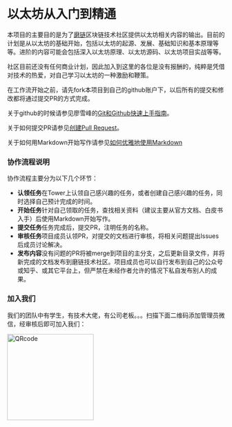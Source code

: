 以太坊从入门到精通
=================

本项目的主要目的是为了[磨链](http://mochain.info/)区块链技术社区提供以太坊相关内容的输出。目前的计划是从以太坊的基础开始，包括以太坊的起源、发展、基础知识和基本原理等等。进阶的内容可能会包括深入以太坊原理、以太坊源码、以太坊项目实战等等。

社区目前还没有任何商业计划，因此加入到这里的各位是没有报酬的，纯粹是凭借对技术的热爱，对自己学习以太坊的一种激励和鞭策。

在工作流开始之前，请先fork本项目到自己的github账户下，以后所有的提交和修改都将通过提交PR的方式完成。

关于github的时候请参见廖雪峰的[Git和Github快速上手指南](https://www.liaoxuefeng.com/wiki/0013739516305929606dd18361248578c67b8067c8c017b000/001373962845513aefd77a99f4145f0a2c7a7ca057e7570000)。

关于如何提交PR请参见[创建Pull Request](https://github.com/geeeeeeeeek/git-recipes/wiki/3.3-%E5%88%9B%E5%BB%BA-Pull-Request)。

关于如何用Markdown开始写作请参见[如何优雅地使用Markdown](http://daily.zhihu.com/story/9215495)

### 协作流程说明

协作流程主要分为以下几个环节：

- **认领任务**在Tower上认领自己感兴趣的任务，或者创建自己感兴趣的任务，同时选择自己预计完成的时间。
- **开始任务**针对自己领取的任务，查找相关资料（建议主要从官方文档、白皮书入手）后使用Markdown开始写作。
- **提交任务**任务完成后，提交PR，注明任务的名称。
- **审核任务**项目成员认领PR，对提交的文档进行审核，将相关问题提出Issues后成员讨论解决。
- **发布内容**没有问题的PR将被merge到项目的主分支，之后更新目录文件，并将新完成的文档发布到磨链技术社区。项目成员也可以自行发布到自己的公众号或知乎、或其它平台上，但严禁在未经作者允许的情况下私自发布别人的成果。

### 加入我们

我们的团队中有学生，有技术大佬，有公司老板。。。扫描下面二维码添加管理员微信，经审核后即可加入我们：

<img src="http://7sbld9.com1.z0.glb.clouddn.com/WechatIMG56.jpeg" width = "200" height = "200" alt="QRcode" align=center />
